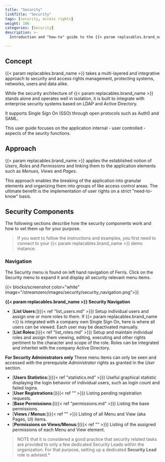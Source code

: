 ```yaml
---
title: "Security"
linkTitle: "Security"
tags: [security, access rights] 
weight: 106
categories: [Security]
description: >-
  Introduction and "how-to" guide to the {{< param replacables.brand_name  >}} Security and Access Rights Management.

---
```


## Concept

{{< param replacables.brand_name  >}} takes a multi-layered and integrative approach to security and access rights management, protecting systems, networks, users and data alike.

While the security architecture of {{< param replacables.brand_name  >}} stands alone and operates well in isolation, it is built to integrate with enterprise security systems based on LDAP and Active Directory. 

It supports Single Sign On (SSO) through open protocols such as Auth0 and SAML.

This user guide focuses on the application internal - user controlled - aspects of the seurity functions.


## Approach

{{< param replacables.brand_name  >}} applies the established notion of _Users_, _Roles_ and _Permissions_ and linking them to the application elements such as _Menues_, _Views_ and _Pages_.

This approach enables the breaking of the application into granular elements and organizing them into groups of like access control areas. The ultimate benefit is the implementation of user rights on a strict "need-to-know" basis.


## Security Components

The following sections describe how the security components work and how to set them up for your purpose.

> If you want to follow the instructions and examples, you first need to connect to your {{< param replacables.brand_name  >}} demo instance. 

### Navigation

The Security menu is found on left hand navigation of Ferris. Click on the Security menu to expand it and display all security relevant menu items.

{{< blocks/screenshot color="white" image="/streamzero/images/security/security_navigation.png">}}

**{{< param replacables.brand_name  >}} Security Navigation**

- [**List Users:**]({{< ref "list_users.md" >}}) Setup individual users and assign one or more roles to them. If {{< param replacables.brand_name  >}} is integrated with a company own Single Sign On, here is where all users can be viewed. Each user may be deactivated manually.
- [**List Roles:**]({{< ref "list_roles.md" >}}) Setup and maintain individual roles and assign them viewing, editing, executing and other rights pertinent to the character and scope of the role. Roles can be integrated and inheritet with the company Active Directory.

**For Security Administrators only**
These menu items can only be seen and accessed with the prerequisite *Administrator* rights as granted in the *User* section.

- [**Users Statistics:**]({{< ref "statistics.md" >}}) Useful graphical statistic displaying the login behavior of individual users, such as login count and failed logins.
- [**User Registrations:**]({{< ref "" >}}) Listing pending registration requests.
- [**Base Permissions:**]({{< ref "permissions.md" >}}) Listing the base permissions. 
- [**Views / Menus:**]({{< ref "" >}}) Listing of all Menu and View (aka Pages, UI) items. 
- [**Permissions on Views/Menus:**]({{< ref "" >}}) Listing of the assigned permissions of each Menu and View element. 

> NOTE that it is considered a good practice that security related tasks are provided to only a few dedicated Security Leads within the organization. For that purpose, setting up a dedicated **Security Lead** role is advised.*
